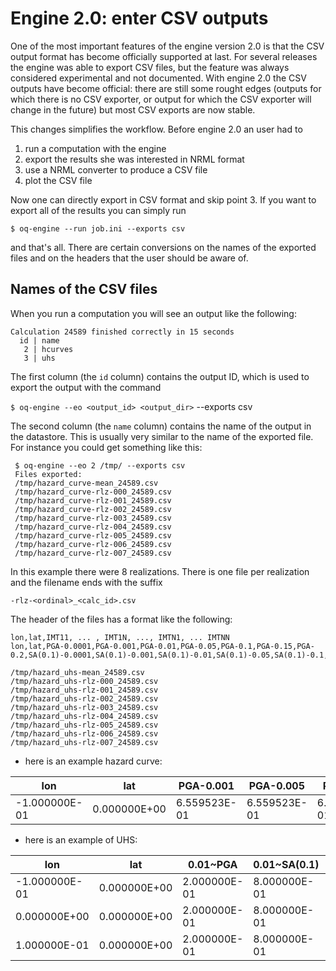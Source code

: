 Engine 2.0: enter CSV outputs
============================================

One of the most important features of the engine version 2.0 is that
the CSV output format has become officially supported at last.
For several releases the engine was able to export CSV files,
but the feature was always considered experimental and not
documented. With engine 2.0 the CSV outputs have become official:
there are still some rought edges (outputs for which there is no
CSV exporter, or output for which the CSV exporter will change
in the future) but most CSV exports are now stable.

This changes simplifies the workflow. Before engine 2.0 an user
had to

1. run a computation with the engine
2. export the results she was interested in NRML format
3. use a NRML converter to produce a CSV file
4. plot the CSV file

Now one can directly export in CSV format and skip point 3.
If you want to export all of the results you can simply run

  `$ oq-engine --run job.ini --exports csv`

and that's all. There are certain conversions on the names of the exported
files and on the headers that the user should be aware of.


Names of the CSV files
----------------------

When you run a computation you will see an output like the following:

```
Calculation 24589 finished correctly in 15 seconds
  id | name
   2 | hcurves
   3 | uhs
```

The first column (the `id` column) contains the output ID, which is used
to export the output with the command

`$ oq-engine --eo <output_id> <output_dir>` --exports csv

The second column (the `name` column) contains the name of the output in
the datastore. This is usually very similar to the name of the exported file.
For instance you could get something like this:
```
 $ oq-engine --eo 2 /tmp/ --exports csv
 Files exported:
 /tmp/hazard_curve-mean_24589.csv
 /tmp/hazard_curve-rlz-000_24589.csv
 /tmp/hazard_curve-rlz-001_24589.csv
 /tmp/hazard_curve-rlz-002_24589.csv
 /tmp/hazard_curve-rlz-003_24589.csv
 /tmp/hazard_curve-rlz-004_24589.csv
 /tmp/hazard_curve-rlz-005_24589.csv
 /tmp/hazard_curve-rlz-006_24589.csv
 /tmp/hazard_curve-rlz-007_24589.csv
```
In this example there were 8 realizations. There is one file per realization
and the filename ends with the suffix

`-rlz-<ordinal>_<calc_id>.csv`

The header of the files has a format like the following:
```
lon,lat,IMT11, ... , IMT1N, ..., IMTN1, ... IMTNN
lon,lat,PGA-0.0001,PGA-0.001,PGA-0.01,PGA-0.05,PGA-0.1,PGA-0.15,PGA-0.2,SA(0.1)-0.0001,SA(0.1)-0.001,SA(0.1)-0.01,SA(0.1)-0.05,SA(0.1)-0.1,SA(0.1)-0.15,SA(0.1)-0.2,SA(0.1)-0.3,SA(0.1)-0.5,SA(0.1)-0.8

/tmp/hazard_uhs-mean_24589.csv
/tmp/hazard_uhs-rlz-000_24589.csv
/tmp/hazard_uhs-rlz-001_24589.csv
/tmp/hazard_uhs-rlz-002_24589.csv
/tmp/hazard_uhs-rlz-003_24589.csv
/tmp/hazard_uhs-rlz-004_24589.csv
/tmp/hazard_uhs-rlz-005_24589.csv
/tmp/hazard_uhs-rlz-006_24589.csv
/tmp/hazard_uhs-rlz-007_24589.csv
```
- here is an example hazard curve:

lon          |lat         |PGA-0.001   |PGA-0.005   |PGA-0.01   |PGA-0.05     |SA(0.1)-0.001|SA(0.1)-0.005|SA(0.1)-0.01|SA(0.1)-0.05|SA(0.1)-0.1 |SA(0.1)-0.15
-------------|------------|------------|------------|-----------|-------------|-------------|-------------|------------|------------|------------|------------
-1.000000E-01|0.000000E+00|6.559523E-01|6.559523E-01|6.556640E-01|6.135122E-01|5.289103E-01 |4.375274E-01 |3.509940E-01|6.559523E-01|6.559523E-01|6.559503E-01


- here is an example of UHS:

lon          |lat         |0.01~PGA    |0.01~SA(0.1)|0.1~PGA     |0.1~SA(0.1) |0.2~PGA     |0.2~SA(0.1)
-------------|------------|------------|------------|------------|------------|------------|------------
-1.000000E-01|0.000000E+00|2.000000E-01|8.000000E-01|2.000000E-01|8.000000E-01|2.000000E-01|6.835696E-01
 0.000000E+00|0.000000E+00|2.000000E-01|8.000000E-01|2.000000E-01|6.670024E-01|2.000000E-01|4.285911E-01
 1.000000E-01|0.000000E+00|2.000000E-01|8.000000E-01|2.000000E-01|8.000000E-01|2.000000E-01|6.735378E-01
